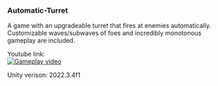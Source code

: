 ### Automatic-Turret

A game with an upgradeable turret that fires at enemies automatically. Customizable waves/subwaves of foes and incredibly monotonous gameplay are included.

Youtube link: <br/>
[![Gameplay video](https://img.youtube.com/vi/oBNF9EvaIJI/0.jpg)](https://www.youtube.com/watch?v=oBNF9EvaIJI)

Unity verison: 2022.3.4f1
